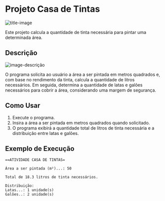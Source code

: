 # Projeto Casa de Tintas

![title-image](https://github.com/brenovazborges/CASA-DE-TINTAS/assets/162759863/825a0a7b-0b83-4401-8d9d-c2af08583432)

Este projeto calcula a quantidade de tinta necessária para pintar uma determinada área.

## Descrição

![image-descrição](https://github.com/brenovazborges/CASA-DE-TINTAS/assets/162759863/fd5a2ffa-b017-402d-bf1a-20078e10e98b)

O programa solicita ao usuário a área a ser pintada em metros quadrados e, com base no rendimento da tinta, calcula a quantidade de litros necessários. Em seguida, determina a quantidade de latas e galões necessários para cobrir a área, considerando uma margem de segurança.

## Como Usar

1. Execute o programa.
2. Insira a área a ser pintada em metros quadrados quando solicitado.
3. O programa exibirá a quantidade total de litros de tinta necessária e a distribuição entre latas e galões.

## Exemplo de Execução

```plaintext
==ATIVIDADE CASA DE TINTAS=

Área a ser pintada (m²)...: 50

Total de 18.3 litros de tinta necessários.

Distribuição:
Latas...: 1 unidade(s)
Galões..: 2 unidade(s)
